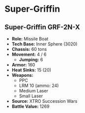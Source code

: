 # Super-Griffin
## Super-Griffin GRF-2N-X
- **Role:** Missile Boat
- **Tech Base:** Inner Sphere (3020)
- **Chassis:** 60 tons
- **Movement:** 4 / 6
  - **Jumping:** 6
- **Armor:** 160
- **Heat Sinks:** 15 (20)
- **Weapons:**
  - PPC
  - LRM 10 (ammo: 24)
  - Medium Laser
  - Small Laser
- **Source:** XTRO Succession Wars
- **Battle Value:** 1269

